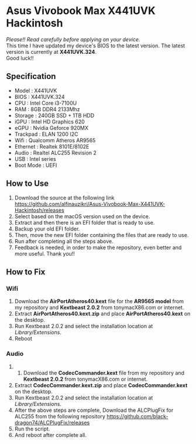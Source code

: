 # Asus Vivobook Max X441UVK Hackintosh

*Please!! Read carefully before applying on your device.* <br>
This time I have updated my device's BIOS to the latest version. The latest version is currently at <b>X441UVK.324</b>. <br>
Good luck!!

## Specification

- Model     : X441UVK
- BIOS      : X441UVK.324
- CPU       : Intel Core i3-7100U
- RAM       : 8GB DDR4 2133Mhz
- Storage   : 240GB SSD + 1TB HDD
- iGPU      : Intel HD Graphics 620
- eGPU      : Nvidia Geforce 920MX
- Trackpad  : ELAN 1200 I2C
- Wifi      : Qualcomm Atheros AR9565
- Ethernet  : Realtek 8101E/8102E
- Audio     : Realtel ALC255 Revision 2
- USB       : Intel series
- Boot Mode : UEFI


## How to Use

1. Download the source at the following link https://github.com/alfinauzikri/Asus-Vivobook-Max-X441UVK-Hackintosh/releases
2. Select based on the macOS version used on the device.
3. Extract and then there is an EFI folder that is ready to use.
4. Backup your old EFI folder.
5. Then, move the new EFI folder containing the files that are ready to use.
6. Run after completing all the steps above.
7. Feedback is needed, in order to make the repository, even better and more useful. Thank you!!

## How to Fix

### Wifi

1. Download the <b>AirPortAtheros40.kext</b> file for the <b>AR9565 model</b> from my repository and <b>Kextbeast 2.0.2</b> from tonymacX86.com or internet.
2. Extract <b>AirPortAtheros40.kext.zip</b> and place <b>AirPortAtheros40.kext</b> on the desktop.
3. Run Kextbeast 2.0.2 and select the installation location at *Library/Extensions*.
4. Reboot

### Audio

1. 1. Download the <b>CodecCommander.kext</b> file from my repository and <b>Kextbeast 2.0.2</b> from tonymacX86.com or internet.
2. Extract <b>CodecCommander.kext.zip</b> and place <b>CodecCommander.kext</b> on the desktop.
3. Run Kextbeast 2.0.2 and select the installation location at *Library/Extensions*.
4. After the above steps are complete, Download the ALCPlugFix for ALC255 from the following repository https://github.com/black-dragon74/ALCPlugFix/releases
5. Run the script.
6. And reboot after complete all.
